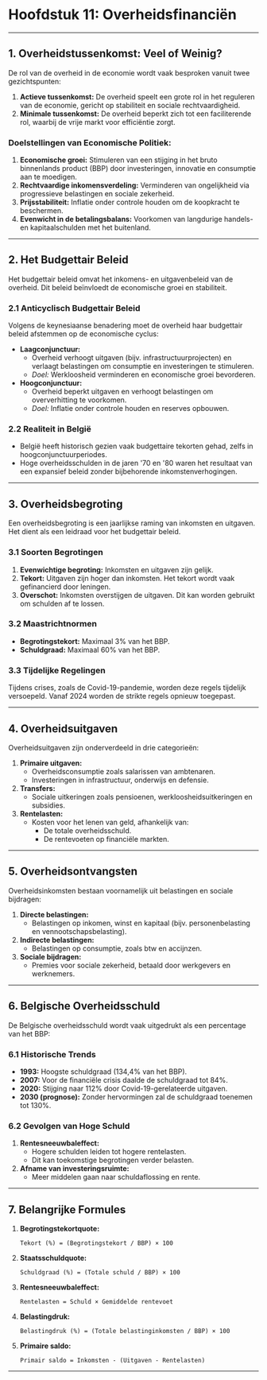 # Hoofdstuk 11: Overheidsfinanciën

---

## **1. Overheidstussenkomst: Veel of Weinig?**

De rol van de overheid in de economie wordt vaak besproken vanuit twee gezichtspunten:
1. **Actieve tussenkomst:** De overheid speelt een grote rol in het reguleren van de economie, gericht op stabiliteit en sociale rechtvaardigheid.
2. **Minimale tussenkomst:** De overheid beperkt zich tot een faciliterende rol, waarbij de vrije markt voor efficiëntie zorgt.

### **Doelstellingen van Economische Politiek:**
1. **Economische groei:** Stimuleren van een stijging in het bruto binnenlands product (BBP) door investeringen, innovatie en consumptie aan te moedigen.
2. **Rechtvaardige inkomensverdeling:** Verminderen van ongelijkheid via progressieve belastingen en sociale zekerheid.
3. **Prijsstabiliteit:** Inflatie onder controle houden om de koopkracht te beschermen.
4. **Evenwicht in de betalingsbalans:** Voorkomen van langdurige handels- en kapitaalschulden met het buitenland.

---

## **2. Het Budgettair Beleid**

Het budgettair beleid omvat het inkomens- en uitgavenbeleid van de overheid. Dit beleid beïnvloedt de economische groei en stabiliteit.

### **2.1 Anticyclisch Budgettair Beleid**
Volgens de keynesiaanse benadering moet de overheid haar budgettair beleid afstemmen op de economische cyclus:
- **Laagconjunctuur:**
  - Overheid verhoogt uitgaven (bijv. infrastructuurprojecten) en verlaagt belastingen om consumptie en investeringen te stimuleren.
  - *Doel:* Werkloosheid verminderen en economische groei bevorderen.
- **Hoogconjunctuur:**
  - Overheid beperkt uitgaven en verhoogt belastingen om oververhitting te voorkomen.
  - *Doel:* Inflatie onder controle houden en reserves opbouwen.

### **2.2 Realiteit in België**
- België heeft historisch gezien vaak budgettaire tekorten gehad, zelfs in hoogconjunctuurperiodes.
- Hoge overheidsschulden in de jaren '70 en '80 waren het resultaat van een expansief beleid zonder bijbehorende inkomstenverhogingen.

---

## **3. Overheidsbegroting**

Een overheidsbegroting is een jaarlijkse raming van inkomsten en uitgaven. Het dient als een leidraad voor het budgettair beleid.

### **3.1 Soorten Begrotingen**
1. **Evenwichtige begroting:** Inkomsten en uitgaven zijn gelijk.
2. **Tekort:** Uitgaven zijn hoger dan inkomsten. Het tekort wordt vaak gefinancierd door leningen.
3. **Overschot:** Inkomsten overstijgen de uitgaven. Dit kan worden gebruikt om schulden af te lossen.

### **3.2 Maastrichtnormen**
- **Begrotingstekort:** Maximaal 3% van het BBP.
- **Schuldgraad:** Maximaal 60% van het BBP.

### **3.3 Tijdelijke Regelingen**
Tijdens crises, zoals de Covid-19-pandemie, worden deze regels tijdelijk versoepeld. Vanaf 2024 worden de strikte regels opnieuw toegepast.

---

## **4. Overheidsuitgaven**

Overheidsuitgaven zijn onderverdeeld in drie categorieën:
1. **Primaire uitgaven:**
   - Overheidsconsumptie zoals salarissen van ambtenaren.
   - Investeringen in infrastructuur, onderwijs en defensie.
2. **Transfers:**
   - Sociale uitkeringen zoals pensioenen, werkloosheidsuitkeringen en subsidies.
3. **Rentelasten:**
   - Kosten voor het lenen van geld, afhankelijk van:
     - De totale overheidsschuld.
     - De rentevoeten op financiële markten.

---

## **5. Overheidsontvangsten**

Overheidsinkomsten bestaan voornamelijk uit belastingen en sociale bijdragen:

1. **Directe belastingen:**
   - Belastingen op inkomen, winst en kapitaal (bijv. personenbelasting en vennootschapsbelasting).
2. **Indirecte belastingen:**
   - Belastingen op consumptie, zoals btw en accijnzen.
3. **Sociale bijdragen:**
   - Premies voor sociale zekerheid, betaald door werkgevers en werknemers.

---

## **6. Belgische Overheidsschuld**

De Belgische overheidsschuld wordt vaak uitgedrukt als een percentage van het BBP:

### **6.1 Historische Trends**
- **1993:** Hoogste schuldgraad (134,4% van het BBP).
- **2007:** Voor de financiële crisis daalde de schuldgraad tot 84%.
- **2020:** Stijging naar 112% door Covid-19-gerelateerde uitgaven.
- **2030 (prognose):** Zonder hervormingen zal de schuldgraad toenemen tot 130%.

### **6.2 Gevolgen van Hoge Schuld**
1. **Rentesneeuwbaleffect:**
   - Hogere schulden leiden tot hogere rentelasten.
   - Dit kan toekomstige begrotingen verder belasten.
2. **Afname van investeringsruimte:**
   - Meer middelen gaan naar schuldaflossing en rente.

---

## **7. Belangrijke Formules**

1. **Begrotingstekortquote:**  
   ```
   Tekort (%) = (Begrotingstekort / BBP) × 100
   ```

2. **Staatsschuldquote:**  
   ```
   Schuldgraad (%) = (Totale schuld / BBP) × 100
   ```

3. **Rentesneeuwbaleffect:**  
   ```
   Rentelasten = Schuld × Gemiddelde rentevoet
   ```

4. **Belastingdruk:**
   ```
   Belastingdruk (%) = (Totale belastinginkomsten / BBP) × 100
   ```

5. **Primaire saldo:**
   ```
   Primair saldo = Inkomsten - (Uitgaven - Rentelasten)
   ```

---
